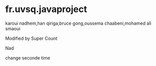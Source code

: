 fr.uvsq.javaproject
===================

karoui nadhem,han qiriga,bruce gong,oussema chaabeni,mohamed ali smaoui


Modified by Super Count 

Nad

change seconde time
